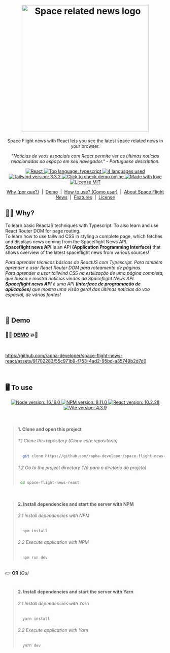 <h1 align="center">
  <br>
  <img src="https://github.com/rapha-developer/space-flight-news-react/assets/91702283/6ae0664a-763c-436b-8bec-15214605523c" alt="Space related news logo" height="400" width="400">
  <br>
</h1>
<p align="center">Space Flight news with React lets you see the latest space related news in your browser.</p>

<p align="center"><i>"Notícias de voos espaciais com React permite ver as últimas notícias relacionadas ao espaço em seu navegador." - Portuguese description.</i></p>

<p align="center"> 
    <a href="#">
        <img src="https://img.shields.io/badge/React-6056f3?style=flat&logo=react&logoColor=61DAFB" alt="React">
    </a>
    <a href="#">
        <img src="https://img.shields.io/github/languages/top/rapha-developer/space-flight-news-react?color=5D9CEC" alt="Top language: typescript">
    </a>
    <a href="#">
        <img src="https://img.shields.io/github/languages/count/rapha-developer/space-flight-news-react?color=FC6E51" alt="4 languages used">
    </a>
    <a href=#">
        <img src="https://img.shields.io/badge/tailwindcss-v3.3.2-0284c7?logo=tailwindcss&style=square&labelColor=white" alt="Tailwind version: 3.3.2" >
    </a>
    <a href="#">
        <img src="https://img.shields.io/badge/demo-online-brightgreen" alt="Click to check demo online">
    </a>
    <a href="#">
        <img src="https://img.shields.io/badge/Made%20with-%E2%9D%A4%EF%B8%8F-EC87C0.svg" alt="Made with love" />
    </a>
    <a href="#">
        <img src="https://img.shields.io/badge/license-MIT-1abc9c.svg" alt="License MIT" />
    </a>  
</p>
<p align="center">
    <a href="#student-why">Why (por que?)</a> &nbsp;|&nbsp;
    <a href="#rocket-demo">Demo</a> &nbsp;|&nbsp;
    <a href="#desktop_computer-to-use">How to use? (Como usar)</a> &nbsp;|&nbsp;
    <a href="#zap-about-space-flight">About Space Flight News</a> &nbsp;|&nbsp;  
    <a href="#hammer_and_pick-features">Features</a> &nbsp;|&nbsp;  
    <a href="#pencil-license">License</a> 
</p>

## :student: **Why?**
<p align="left">To learn basic ReactJS techniques with Typescript. To also learn and use React Router DOM for page routing.<br />To learn how to use tailwind CSS in styling a complete page, which fetches and displays news coming from the Spaceflight News API. <br /><b>Spaceflight news API</b> is an API <b>(Application Programming Interface)</b> that shows overview of the latest spaceflight news from various sources!</p>
<p align="left"><i>Para aprender técnicas básicas do ReactJS com Typescript. Para também aprender e usar React Router DOM para roteamento de páginas.<br />Para aprender a usar tailwind CSS na estilização de uma página completa, que busca e mostra notícias vindas da Spaceflight News API.<br /> <b>Spaceflight news API</b> é uma API <b>(Interface de programação de aplicações)</b> que mostra uma visão geral das últimas notícias do voo espacial, de várias fontes!</i></p>
<br />

## :rocket: **Demo**

### :fist_right::boom:	<a target="_blank" href="https://space-flight-news-rapha.netlify.app/">DEMO</a>  :boom::fist_left:
<br />

https://github.com/rapha-developer/space-flight-news-react/assets/91702283/55c971b9-f753-4ad2-95bd-a35749b2d7d0

<br />

## :desktop_computer: **To use**

<p align="center">
  <a href="#">
      <img src="https://img.shields.io/badge/NODE%20%3E=-16.16.0-663399?style=flat-square&logo=node.js" alt="Node version: 16.16.0">
  </a>
  <a href="#">
      <img src="https://img.shields.io/badge/NPM%20%3E=-v8.11.0-cf486a?style=flat-square&logo=npm" alt="NPM version: 8.11.0">
  </a>       
  <a href="#">
      <img src="https://img.shields.io/badge/React%20%3E=-v18.2.0-a626a6?logo=react&style=square&color=AF0171&labelColor=371B58" alt="React version: 10.2.28">
  </a>
  <a href="#">
      <img src="https://img.shields.io/badge/Vite%20%3E=-v4.3.9-FC6E51?logo=vite&style=square&logoColor=blue&labelColor=E7F6F2" alt="Vite version: 4.3.9">
  </a>     
</p>
<br />

> #### 1. Clone and open this project
> ###### 1.1 Clone this repository (Clone este repositório) 
>```sh
>   git clone https://github.com/rapha-developer/space-flight-news-react.git
> ```
> ###### 1.2 Go to the project directory (Vá para o diretório do projeto) 
>```bash
>  cd space-flight-news-react
> ```

<br />

> #### 2. Install dependencies and start the server with NPM
> ######  2.1 Install dependencies with NPM
> ```sh
>   npm install 
> ```
>
> ###### 2.2 Execute application with NPM
> ```sh
>   npm run dev
> ```

<br/>:point_right: **OR** <i>(Ou)</i><br/><br/> 

> #### 2. Install dependencies and start the server with Yarn
> ######  2.1 Install dependencies with Yarn
> ```sh
>   yarn install 
> ```
>
> ###### 2.2 Execute application with Yarn
> ```sh
>   yarn dev
> ```
<br />

